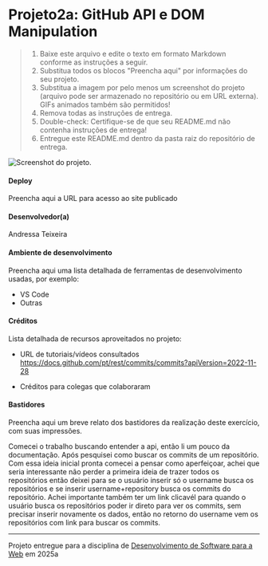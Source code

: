 # Projeto2a: GitHub API e DOM Manipulation

> 1. Baixe este arquivo e edite o texto em formato Markdown conforme as instruções a seguir.
> 2. Substitua todos os blocos "Preencha aqui" por informações do seu projeto. 
> 3. Substitua a imagem por pelo menos um screenshot do projeto (arquivo pode ser armazenado no repositório ou em URL externa). GIFs animados também são permitidos!
> 4. Remova todas as instruções de entrega.
> 5. Double-check: Certifique-se de que seu README.md não contenha instruções de entrega!
> 6. Entregue este README.md dentro da pasta raiz do repositório de entrega. 

![Screenshot do projeto](https://mdswanson.com/static/chops-ux-step-4.png "Screenshot do projeto").


#### Deploy

Preencha aqui a URL para acesso ao site publicado


#### Desenvolvedor(a)

Andressa Teixeira


#### Ambiente de desenvolvimento

Preencha aqui uma lista detalhada de ferramentas de desenvolvimento usadas, por exemplo:
- VS Code
- Outras

#### Créditos

Lista detalhada de recursos aproveitados no projeto:
- URL de tutoriais/vídeos consultados
https://docs.github.com/pt/rest/commits/commits?apiVersion=2022-11-28

- Créditos para colegas que colaboraram


#### Bastidores


Preencha aqui um breve relato dos bastidores da realização deste exercício, com suas impressões.

Comecei o trabalho buscando entender a api, então li um pouco da documentação. Após pesquisei como buscar os commits de um repositório. 
Com essa ideia inicial pronta comecei a pensar como aperfeiçoar, achei que seria interessante não perder a primeira ideia de trazer todos os repositórios então deixei para se o usuário inserir só o username busca os repositórios e se inserir username+repository busca os commits do repositório. 
Achei importante também ter um link clicavél para quando o usuário busca os repositórios poder ir direto para ver os commits, sem precisar inserir novamente os dados, então no retorno do username vem os repositórios com link para buscar os commits. 


---
Projeto entregue para a disciplina de [Desenvolvimento de Software para a Web](http://github.com/andreainfufsm/elc1090-2025a) em 2025a
